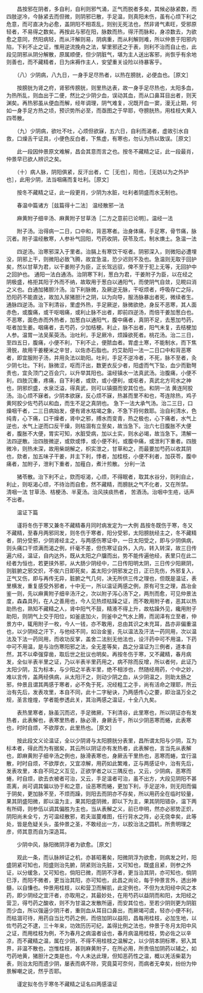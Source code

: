 <!-- { "loadSidebar": true } -->
　　昌按邪在阴者，多自利，自利则邪气涌，正气而脱者多矣，其候必脉紧数，而四肢逆冷，今脉紧去而但微，则阴邪已散，手足温，则真阳未伤，虽有心烦下利之危意，而可直决为必愈，盖阴阳不相乖乱，则别无死法也，然非肾气素旺，受邪原轻者，不易得之数矣。再按此与邪在阳，脉数而热，得汗而脉和，身凉数去，为欲愈之意同，然阳病轻，而从汗解则易，阴病重，而从利解则难，所以仲景于阳邪内陷，下利不止之证，惟用逆流挽舟之法，挈里邪还之于表，则利不治而自止也，此段见阴邪从阴分解散，原属顺便，但少阴脏气，堪为主人送出客邪，尚恢乎有余地则善也，而不藏精者，日为床褥作主人，安望重关设险以待暴客乎。

　　（八）少阴病，八九日，一身手足尽热者，以热在膀胱，必便血也。［原文］

　　按膀胱为肾之府，肾邪传膀胱，则里热达表，故一身手足尽热也，太阳多血，为热所乱，则血出于二便，然比之少阴少血，误动其血，而从口鼻耳目出者，则天渊矣。再热邪虽从便血而解，经年调理，阴气难复，况既开血一窦，漫无止期，何如一身手足方热之顷，预识势所必至，而亟图之于早耶，夺膀胱热，用桂枝大黄入四苓散。

　　（九）少阴病，欲吐不吐，心烦但欲寐，五六日，自利而渴者，虚故引水自救，口燥舌干证具，小便色反白者，下焦虚，有寒也，勿认为热以致误。［原文］

　　此一段因仲景原文难解，昌会其意而言之也。按冬不藏精之证，此一段最肖，仲景早已欲人辨识之矣。

　　（十）病人脉，阴阳俱紧，反汗出者，亡［无也］，阳也，［无妨以为之外护也］，此用少阴，法当咽痛而复吐利。［原文］

　　按冬不藏精之证，此一段更肖，少阴为水脏，吐利者阴盛而水无制也。

　　春温中篇诸方［兹篇得十二法］ 温经散邪一法

　　麻黄附子细辛汤、麻黄附子甘草汤［二方之意前已论明］。温经一法

　　附子汤。治得病一二日，口中和，背恶寒者。治身体痛，手足寒，骨节痛，脉沉者。附子温经散寒，人参补气回阳，芍药收阴，茯苓及朮，制水燠土。急温一法

　　四逆汤。治寒邪深入于里者。治膈上有寒饮干呕者。阴邪深入，则微阳必遭埋没，阴邪上干，则微阳必致飞腾，故宜急温，恐少迟则不及也。急温则无取于回护矣，然以甘草为君，以干姜附子为臣，正长驾远驭，俾不至于犯上无等，无回护中之回护也。 通阳一法白通汤。治阴寒下利，葱白为君，干姜附子为臣，以在经之阴极盛，格拒其阳于外而不纳，故取用于葱白以通阳气，而使阴气自敛，见睍曰消之义也。白通加猪胆汁汤。治下利脉微，及厥逆无脉，干呕烦者，呼吸存亡之际，恐阳药不能直达，故加入尿猪胆汁之阴，以为向导，服汤脉暴出者死，微续者生。通脉四逆汤。治下利清谷，里虚外热，手足厥逆，脉微欲绝，身反不恶寒，其人面赤色，或腹痛，或干呕咽痛，或利止脉不出者，即前四逆汤，而倍干姜加葱白也。不恶寒，面色赤而外热者，加葱白以通阳气，腹中痛者，真阴不足，去葱加芍药，呕者加生姜。咽痛者，去芍药，少加桔梗。利止，脉不出者，阳气未复，去桔梗加人参。温胃一法吴茱萸汤。治吐利，手足厥冷，烦躁欲死者。桃花汤。治二三日，至四五日，腹痛，小便不利，下利不止，便脓血者。胃虚土寒，不能制水，而下焦滑脱，故用干姜粳米之辛甘，以佐赤石脂也。灼艾助阳一法一二日口中和背恶寒者，即宜服附子汤，并用灸法以助阳。吐利，手足不逆冷者，不死，脉不至者，灸少阴七壮。下利，脉微涩，呕而汗出，数更衣反少者，阳虚而气下坠，血少而勤弩责也，宜灸顶门之百会穴，以升举其阳也。温经镇水一法真武汤。治腹痛，小便不利，四肢沉重，疼痛，自下利者，或欬，或小便利，或呕者，真武北方司水之神也，阴邪炽盛，水泉泛溢，得真武，则可以镇摄而安其位也。和阴一法 黄连阿胶汤。治心烦不寐者。少阴本欲寐，反心烦不寐，热甚而里不和也，芩连除热，鸡子黄阿胶少佐芍药以和血，而生不足之真阴也。 急下一法大承气汤。治二三日，口燥咽干者，二三日病始发，便有肾水枯竭之象，不急下将何救耶。治自利清水，色纯青，心下痛，口干燥者，肾中之邪，搏水而变青，热之极也，心下痛者，水气上逆也，水气上逆而口反干燥，则枯涸有立至矣，故当急下。治六七日腹胀不大便者，腹胀不大便，胃实可知，水脏受病，加以土实，则水必竭，故当急下。清解一法四逆散。治四肢微逆，或欬或悸，或小便不利，或腹中痛，或泄利下重者。四肢微冷，则热未深，故用柴胡解之，枳实泄之，甘草和之，而最要加芍药以收其阴也，欬者，加五味子干姜，并主下利，悸者，加桂枝，小便不利者，加茯苓，腹中痛者，加附子，泄利下重者，加薤白，煮汁煎散。 分利一法

　　猪苓散。治下利不止，欬而呕渴，心烦，不得眠者，取其水谷分，则利自止，利止，则呕渴心烦，不待治而自愈，然不藏精，而膀胱之气不化者，又在所禁。 清咽一法 甘草汤、桔梗汤、半夏汤。治风挟痰热者， 苦酒汤。治咽中生疮，话声不出者。

　　温证下篇

　　谨将冬伤于寒又兼冬不藏精春月同时病发定为一大例 昌按冬既伤于寒，冬又不藏精，至春月两邪同发，则冬伤于寒者，阳分受邪，太阳膀胱经主之，冬不藏精者，阴分受邪，少阴肾经主之，与两感伤寒证中，一日太阳受之，即与少阴俱病，则头痛口干烦满而渴之例，纤毫不差，但伤寒证自外，入内，转入转深，故三日传遍六经，温证，自内达外，既从太阳之户牖而出，势不能传遍他经，表里只在此二经者为恒也，若更挟外邪，从大肠少阴经中，二日传阳明太阴，三日传少阳厥阴，则脏腑之邪交炽，不俟六日即死矣，盖太阳少阴邪发之日，正已先伤，外邪复入，正气又伤，即与再传无异，脏腑之气几何，决无所供三传之理也，但既是温证，表里横发，重复感受外邪者，十中无一，所以温证两感之例，原有可生之理，昌冶金鉴一则，先以麻黄附子细辛汤汗之，次以附子泻心汤下之，两剂而愈，可见仲景法度，森森具列，在人之善用也，今人见热烦枯躁之证，而不敢用附子者，恶其以热助热也，熟知不藏精之人，肾中阳气不鼓，精液不得上升，故枯躁外见，纔用附子助阳，则阴气上交于阳位，如釜底加火，则釜中之气水上腾，而润泽有立至者，仲景方中，辄用附子一枚，今人一钱，亦不敢用，总由其识之未充耳，昌亦非偏重温也，以少阴经之汗下，与他经不同，如治金鉴，先以温法及汗法一药同用，次以温法及下法一药同用，而收功反掌，盖舍二法别无他法也，设汗药中可不用温，下药中可不用温，是与治伤寒阳邪之法，全无差等矣，昌之分温证为三例者，道本自然，其不以牵强穿凿，取后世之批议也明矣。再按冬伤于寒，又不藏精，春月病发，全似半表半里之证，乃以半表半里药用之，病不除而反增，所以者何，此证乃太阳少阴，互为标本，与少阳之半表半里，绝不相涉也，然随经用药，个中之妙，难以言传，盖两经俱病，从太阳汗之，则动少阴之血，从少阴温之，则助太肠之邪，仲景且谓其两感于寒者，必不免于死，况经粗工之手，尚有活命之理耶，所云治有先后，发表攻里，本自不同，此十二字秘诀，乃两感传心之要，即治温万全之规，圣言煌煌，学者能参透此关，其治两感之温证，十全八九矣。

　　表热里寒者，脉虽沉而迟，手足微厥，下利清谷，此里寒也，所以阴证亦有发热者，此表解也，表寒里热者，脉必滑，身厥舌干，所以少阴恶寒而蜷，此表寒也，时时自烦，不欲厚衣，此里热也。［原文］

　　按此段文义论温证，全以少阴肾与太阳膀胱分表里，昌所谓太阳与少阴，互为标本者，得此而为有据矣，其云所以阴证亦有发热者，此表解也，言当先从表解也，即麻黄附子细辛汤之例也，脉滑表寒也，身厥舌干里热也，恶寒而蜷，宜行温散，时时自烦，不欲厚衣，又宜凉解，用药如此繁难，正与两感证中，治有先后，发表攻里，本自不同之义互见，正欲学者之以三隅反也，又云，少阴病，恶寒而蜷，时自烦，欲去衣被者可治，又云，手足温者可治，虽不出方，大段见阴阳不甚乖离，尚可调其偏以协于和之意，设恶寒而蜷，更加下利，手足逆冷，则无阳而偏于阴矣，更加脉不至，不烦而躁，则阳去而阴亦不存矣，所以用药全在临时较量，果其阴盛阳微，即以温为主，果其阳盛阴微，即以下为主，果其阴阳错杂，温下两有所碍，则参伍以调其偏胜为主也，当从表解之义，前已申明，然亦必邪势正炽，阴阳尚未全亏，方可温经散邪，若夫滋蔓难图，任行背水之阵，必无侥幸矣，此等处，皆是危疑关头，虽仲景之圣，不敢经出一方，以胶治法之圆机，所贵明理之彦，师其意而自为深造耳。

　　少阴中风，脉阳微阴浮者为欲愈。［原文］

　　观此一条，而认脉辨证之机，亦甚昭著矣，阳微阴浮为欲愈，则病发之时，阳盛阴紧可知也，阳盛则治先腑，阴紧则治先脏，又可知也，既盛且紧，则参之外证，以分缓急，又可知也，倘阳已微，而阴不浮者，更当治其阴，亦可知也，倘阴巳浮，而阳不微者，更当治其阳，亦可知也，此昌之尚论，每于仲景言外，透出神髓，以自慊也。仲景用桂枝，以和营卫而解肌，此定例也，不但为太阳经中风之本药，即少阴经之宜汗者，亦取用之，其最妙处，在用芍药以益阴而和阳，太阳经之营卫，得芍药之酸收，则不为甘温之发散所逼，而安其位也，至若少阴则更为阴脏而少血，所以强逼少阴汗者，重则血从耳目口鼻出，而厥竭可虞，轻亦小便不利，而枯涸可待，用药自当比芍药之例，而倍加阴以益阳，昌每用桂枝，必加生地，以佐芍药之不逮，三十年来，功效历历可纪，盖得比例之法也，仲景于冬月太阳中风之证，而用桂枝为例，不为春月之病温者设也，春月病温用桂枝，势必佐之以辛凉，而不藏精之温，属在少阴，不得不用桂枝之温解之，以少阴本阴标寒，邪入其界，非温不散也，岂惟桂枝，甚则麻黄附子，在所必用，所贵倍加阴药以辅之，如芍药地黄，猪胆汁之类是也，今人未达此理，但知恶药性之温，概以羌活柴葛为表，则治太阳而遗少阴，屡表而病不除，究竟莫可奈何，而病者无幸矣，纷纷为仲景解嘲之说，然乎否耶。

　　谨定拟冬伤于寒冬不藏精之证名曰两感温证

